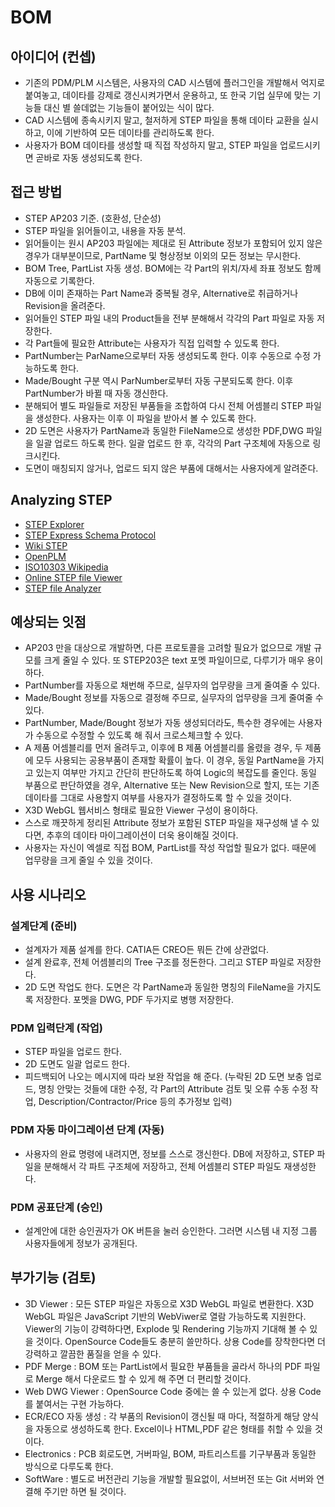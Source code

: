 # BOM

## 아이디어 (컨셉)
* 기존의 PDM/PLM 시스템은, 사용자의 CAD 시스템에 플러그인을 개발해서 억지로 붙여놓고, 데이타를 강제로 갱신시켜가면서 운용하고, 또 한국 기업 실무에 맞는 기능들 대신 별 쓸데없는 기능들이 붙어있는 식이 많다.
* CAD 시스템에 종속시키지 말고, 철저하게 STEP 파일을 통해 데이타 교환을 실시하고, 이에 기반하여 모든 데이타를 관리하도록 한다.
* 사용자가 BOM 데이타를 생성할 때 직접 작성하지 말고, STEP 파일을 업로드시키면 곧바로 자동 생성되도록 한다.

## 접근 방법
* STEP AP203 기준. (호환성, 단순성)
* STEP 파일을 읽어들이고, 내용을 자동 분석.
* 읽어들이는 원시 AP203 파일에는 제대로 된 Attribute 정보가 포함되어 있지 않은 경우가 대부분이므로, PartName 및 형상정보 이외의 모든 정보는 무시한다.
* BOM Tree, PartList 자동 생성.  BOM에는 각 Part의 위치/자세 좌표 정보도 함께 자동으로 기록한다.
* DB에 이미 존재하는 Part Name과 중복될 경우, Alternative로 취급하거나 Revision을 올려준다.
* 읽어들인 STEP 파일 내의 Product들을 전부 분해해서 각각의 Part 파일로 자동 저장한다.
* 각 Part들에 필요한 Attribute는 사용자가 직접 입력할 수 있도록 한다.
* PartNumber는 ParName으로부터 자동 생성되도록 한다.  이후 수동으로 수정 가능하도록 한다.
* Made/Bought 구분 역시 ParNumber로부터 자동 구분되도록 한다.  이후 PartNumber가 바뀔 때 자동 갱신한다.
* 분해되어 별도 파일들로 저장된 부품들을 조합하여 다시 전체 어셈블리 STEP 파일을 생성한다. 사용자는 이후 이 파일을 받아서 볼 수 있도록 한다.
* 2D 도면은 사용자가 PartName과 동일한 FileName으로 생성한 PDF,DWG 파일을 일괄 업로드 하도록 한다.  일괄 업로드 한 후, 각각의 Part 구조체에 자동으로 링크시킨다.
* 도면이 매칭되지 않거나, 업로드 되지 않은 부품에 대해서는 사용자에게 알려준다.

## Analyzing STEP
* [STEP Explorer](http://www.johannes-raida.de/projects.htm)
* [STEP Express Schema Protocol](http://www.steptools.com/support/stdev_docs/express/)
* [Wiki STEP](http://www.wikistep.org/index.php/Main_Page)
* [OpenPLM](http://wiki.openplm.org/trac)
* [ISO10303 Wikipedia](https://en.wikipedia.org/wiki/ISO_10303)
* [Online STEP file Viewer](http://step3d.com/)
* [STEP file Analyzer](http://www.nist.gov/el/msid/infotest/step-file-analyzer.cfm)

## 예상되는 잇점
* AP203 만을 대상으로 개발하면, 다른 프로토콜을 고려할 필요가 없으므로 개발 규모를 크게 줄일 수 있다.  또 STEP203은 text 포멧 파일이므로, 다루기가 매우 용이하다.
* PartNumber를 자동으로 채번해 주므로, 실무자의 업무량을 크게 줄여줄 수 있다.
* Made/Bought 정보를 자동으로 결정해 주므로, 실무자의 업무량을 크게 줄여줄 수 있다.
* PartNumber, Made/Bought 정보가 자동 생성되더라도, 특수한 경우에는 사용자가 수동으로 수정할 수 있도록 해 줘서 크로스체크할 수 있다.
* A 제품 어셈블리를 먼저 올려두고, 이후에 B 제품 어셈블리를 올렸을 경우, 두 제품에 모두 사용되는 공용부품이 존재할 확률이 높다.  이 경우, 동일 PartName을 가지고 있는지 여부만 가지고 간단히 판단하도록 하여 Logic의 복잡도를 줄인다.  동일 부품으로 판단하였을 경우, Alternative 또는 New Revision으로 할지, 또는 기존 데이타를 그대로 사용할지 여부를 사용자가 결정하도록 할 수 있을 것이다.
* X3D WebGL 웹서비스 형태로 필요한 Viewer 구성이 용이하다.
* 스스로 깨끗하게 정리된 Attribute 정보가 포함된 STEP 파일을 재구성해 낼 수 있다면, 추후의 데이타 마이그레이션이 더욱 용이해질 것이다.
* 사용자는 자신이 엑셀로 직접 BOM, PartList를 작성 작업할 필요가 없다.  때문에 업무량을 크게 줄일 수 있을 것이다.

## 사용 시나리오
### 설계단계 (준비)
* 설계자가 제품 설계를 한다.  CATIA든 CREO든 뭐든 간에 상관없다.
* 설계 완료후, 전체 어셈블리의 Tree 구조를 정돈한다.  그리고 STEP 파일로 저장한다.
* 2D 도면 작업도 한다.  도면은 각 PartName과 동일한 명칭의 FileName을 가지도록 저장한다.  포멧을 DWG, PDF 두가지로 병행 저장한다.
### PDM 입력단계 (작업)
* STEP 파일을 업로드 한다.
* 2D 도면도 일괄 업로드 한다.
* 피드백되어 나오는 메시지에 따라 보완 작업을 해 준다. (누락된 2D 도면 보충 업로드, 명칭 안맞는 것들에 대한 수정, 각 Part의 Attribute 검토 및 오류 수동 수정 작업, Description/Contractor/Price 등의 추가정보 입력)
### PDM 자동 마이그레이션 단계 (자동)
* 사용자의 완료 명령에 내려지면, 정보를 스스로 갱신한다.  DB에 저장하고, STEP 파일을 분해해서 각 파트 구조체에 저장하고, 전체 어셈블리 STEP 파일도 재생성한다.
### PDM 공표단계 (승인)
* 설계안에 대한 승인권자가 OK 버튼을 눌러 승인한다. 그러면 시스템 내 지정 그룹 사용자들에게 정보가 공개된다.

## 부가기능 (검토)
* 3D Viewer : 모든 STEP 파일은 자동으로 X3D WebGL 파일로 변환한다. X3D WebGL 파일은 JavaScript 기반의 WebViwer로 열람 가능하도록 지원한다.  Viewer의 기능이 강력하다면, Explode 및 Rendering 기능까지 기대해 볼 수 있을 것이다.  OpenSource Code들도 충분히 쓸만하다.  상용 Code를 장착한다면 더 강력하고 깔끔한 품질을 얻을 수 있다.
* PDF Merge : BOM 또는 PartList에서 필요한 부품들을 골라서 하나의 PDF 파일로 Merge 해서 다운로드 할 수 있게 해 주면 더 편리할 것이다.
* Web DWG Viewer : OpenSource Code 중에는 쓸 수 있는게 없다.  상용 Code를 붙여서는 구현 가능하다.
* ECR/ECO 자동 생성 : 각 부품의 Revision이 갱신될 때 마다, 적절하게 해당 양식을 자동으로 생성하도록 한다.  Excel이나 HTML,PDF 같은 형태를 취할 수 있을 것이다.
* Electronics : PCB 회로도면, 거버파일, BOM, 파트리스트를 기구부품과 동일한 방식으로 다루도록 한다.
* SoftWare : 별도로 버전관리 기능을 개발할 필요없이, 서브버전 또는 Git 서버와 연결해 주기만 하면 될 것이다.









